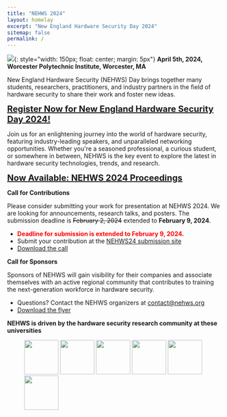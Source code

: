 ```yaml
---
title: "NEHWS 2024"
layout: homelay
excerpt: "New England Hardware Security Day 2024"
sitemap: false
permalink: /
---
```


![](images/nehwslogo.png){: style="width: 150px; float: center; margin: 5px"}
**April 5th, 2024, Worcester Polytechnic Institute, Worcester, MA**

New England Hardware Security (NEHWS) Day brings together
many students, researchers, practitioners, and industry partners in the
field of hardware security to share their work and foster new ideas.

<a href="https://docs.google.com/forms/d/e/1FAIpQLSdEJoQtIVvkzBG98MmcmSprJwX9ac-ktbj_0CeBhEPmI75sXg/viewform" style="font-size: 20px;">**Register Now for New England Hardware Security Day 2024!**</a>

Join us for an enlightening journey into the world of hardware security, featuring industry-leading speakers, and unparalleled networking opportunities. Whether you're a seasoned professional, a curious student, or somewhere in between, NEHWS is the key event to explore the latest in hardware security technologies, trends, and research.

<a href="images/Proceedings_NEHWS2024.pdf" style="font-size: 20px;">**Now Available: NEHWS 2024 Proceedings**</a>

**Call for Contributions**

Please consider submitting your work for presentation at NEHWS 2024.
We are looking for announcements, research talks, and posters.
The submission deadline is <s>February 2, 2024</s> extended to **February 9, 2024**.


* **<FONT COLOR=red>Deadline for submission is extended to February 9, 2024.</FONT>**
* Submit your contribution at the [NEHWS24 submission site](https://easychair.org/my/conference?conf=nehws2024)
* [Download the call](images/NEHWS2024-updated.pdf)

**Call for Sponsors**

Sponsors of NEHWS will gain visibility for their companies and
associate themselves with an active regional community that
contributes to training the next-generation workforce in hardware
security.

* Questions? Contact the NEHWS organizers at [contact@nehws.org](mailto:contact@nehws.org)
* [Download the flyer](images/nehws24-call-for-sponsors.pdf)

**NEHWS is driven by the hardware security research community at these universities**

<figure class="fourth">
  <img src="images/organizer_logo_mit.png" style="width: 80px">
  <img src="images/organizer_logo_northeastern.png" style="width: 80px">
  <img src="images/organizer_logo_umass.png" style="width: 80px">
  <img src="images/organizer_logo_unh.png" style="width: 80px">
  <img src="images/organizer_logo_wpi.png" style="width: 80px">
  <img src="images/organizer_logo_yale.png" style="width: 80px">
</figure>

<BR>


